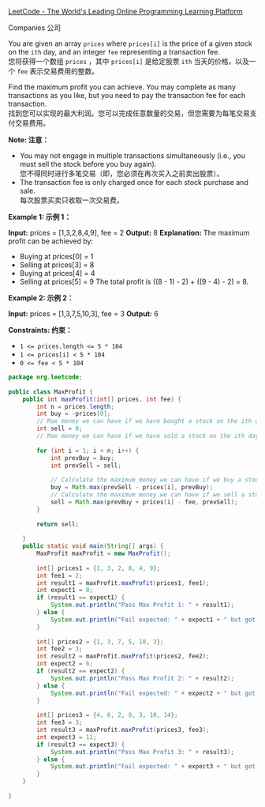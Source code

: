 [LeetCode - The World's Leading Online Programming Learning Platform](https://leetcode.com/problems/best-time-to-buy-and-sell-stock-with-transaction-fee/?envType=study-plan-v2&envId=leetcode-75)  

Companies 公司

You are given an array `prices` where `prices[i]` is the price of a given stock on the `ith` day, and an integer `fee` representing a transaction fee.  
您将获得一个数组 `prices` ，其中 `prices[i]` 是给定股票 `ith` 当天的价格，以及一个 `fee` 表示交易费用的整数。

Find the maximum profit you can achieve. You may complete as many transactions as you like, but you need to pay the transaction fee for each transaction.  
找到您可以实现的最大利润。您可以完成任意数量的交易，但您需要为每笔交易支付交易费用。

**Note: 注意：**

- You may not engage in multiple transactions simultaneously (i.e., you must sell the stock before you buy again).  
    您不得同时进行多笔交易（即，您必须在再次买入之前卖出股票）。
- The transaction fee is only charged once for each stock purchase and sale.  
    每次股票买卖只收取一次交易费。

**Example 1: 示例 1：**

**Input:** prices = [1,3,2,8,4,9], fee = 2
**Output:** 8
**Explanation:** The maximum profit can be achieved by:
- Buying at prices[0] = 1
- Selling at prices[3] = 8
- Buying at prices[4] = 4
- Selling at prices[5] = 9
The total profit is ((8 - 1) - 2) + ((9 - 4) - 2) = 8.

**Example 2: 示例 2：**

**Input:** prices = [1,3,7,5,10,3], fee = 3
**Output:** 6

**Constraints: 约束：**

- `1 <= prices.length <= 5 * 104`
- `1 <= prices[i] < 5 * 104`
- `0 <= fee < 5 * 104`

```java
package org.leetcode;  
  
public class MaxProfit {  
    public int maxProfit(int[] prices, int fee) {  
        int n = prices.length;  
        int buy = -prices[0];  
        // Max money we can have if we have bought a stock on the ith day  
        int sell = 0;  
        // Max money we can have if we have sold a stock on the ith day  
  
        for (int i = 1; i < n; i++) {  
            int prevBuy = buy;  
            int prevSell = sell;  
  
            // Calculate the maximum money we can have if we buy a stock on the current day  
            buy = Math.max(prevSell - prices[i], prevBuy);  
            // Calculate the maximum money we can have if we sell a stock on the current day  
            sell = Math.max(prevBuy + prices[i] - fee, prevSell);  
        }  
  
        return sell;  
  
    }  
    public static void main(String[] args) {  
        MaxProfit maxProfit = new MaxProfit();  
  
        int[] prices1 = {1, 3, 2, 8, 4, 9};  
        int fee1 = 2;  
        int result1 = maxProfit.maxProfit(prices1, fee1);  
        int expect1 = 8;  
        if (result1 == expect1) {  
            System.out.println("Pass Max Profit 1: " + result1);  
        } else {  
            System.out.println("Fail expected: " + expect1 + " but got: " + result1);  
        }  
  
        int[] prices2 = {1, 3, 7, 5, 10, 3};  
        int fee2 = 3;  
        int result2 = maxProfit.maxProfit(prices2, fee2);  
        int expect2 = 6;  
        if (result2 == expect2) {  
            System.out.println("Pass Max Profit 2: " + result2);  
        } else {  
            System.out.println("Fail expected: " + expect2 + " but got: " + result2);  
        }  
  
        int[] prices3 = {4, 6, 2, 8, 3, 10, 14};  
        int fee3 = 3;  
        int result3 = maxProfit.maxProfit(prices3, fee3);  
        int expect3 = 11;  
        if (result3 == expect3) {  
            System.out.println("Pass Max Profit 3: " + result3);  
        } else {  
            System.out.println("Fail expected: " + expect3 + " but got: " + result3);  
        }  
    }  
  
}
```